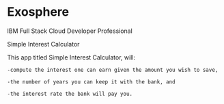 # Exosphere
IBM Full Stack Cloud Developer Professional

Simple Interest Calculator

This app titled Simple Interest Calculator, will:

	-compute the interest one can earn given the amount you wish to save,
	
	-the number of years you can keep it with the bank, and
	
	-the interest rate the bank will pay you.
	
